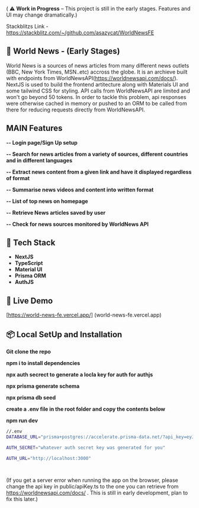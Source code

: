 ( ⚠️ **Work in Progress** – This project is still in the early stages. Features and UI may change dramatically.)

Stackblitzs Link - https://stackblitz.com/~/github.com/asazycat/WorldNewsFE
## 📰 World News - (Early Stages)

World News is a sources of news articles from many different news outlets (BBC, New York Times, MSN..etc) accross the globe. It is an archieve built with endpoints from WorldNewsAPI(https://worldnewsapi.com/docs/). NextJS is used to build the frontend artitecture along with Materials UI and some tailwind CSS for styling. API calls from WorldNewsAPI are limited and won't go beyond 50 tokens. In order to tackle this problem, api responses were otherwise cached in memory or pushed to an ORM to be called from there for reducing requests directly from WorldNewsAPI.  

## MAIN Features

**-- Login page/Sign Up setup**

**-- Search for news articles from a variety of sources, different countries and in different languages** 

**-- Extract news content from a given link and have it displayed regardless of format**

**-- Summarise news videos and content into written format**

**-- List of top news on  homepage**

**-- Retrieve News articles saved by user**

**-- Check for news sources monitored by WorldNews API**

## 🚀 Tech Stack

- **NextJS**
- **TypeScript**
- **Material UI**
- **Prisma ORM**
- **AuthJS**



## 🔗 Live Demo

[https://world-news-fe.vercel.app/] (world-news-fe.vercel.app)

## 📦 Local SetUp and Installation

**Git clone the repo** 

**npm i to install dependencies**

**npx auth secrect to generate a locla key for auth for authjs**

**npx prisma generate schema**

**npx prisma db seed**

**create a .env file in the root folder and copy the contents below**

**npm run dev**

```bash
//.env
DATABASE_URL="prisma+postgres://accelerate.prisma-data.net/?api_key=eyJhbGciOiJIUzI1NiIsInR5cCI6IkpXVCJ9.eyJqd3RfaWQiOjEsInNlY3VyZV9rZXkiOiJza19VbEVGUHJrZUdIMGdxTURBQzFSZVAiLCJhcGlfa2V5IjoiMDFLNjlQUUtWOFA1VEFQU05ENFk5RkdSQTUiLCJ0ZW5hbnRfaWQiOiJhMDE3ZmYyZmU3NmExNDYzY2RlOWU0NzUwMmRiZTQ5OTM5Nzg5N2IwMzIwZWZkZmEwZTBjNWM5YTE1ZjNjYmQ4IiwiaW50ZXJuYWxfc2VjcmV0IjoiZmQ0YzZhNGYtZGE2YS00ZDQxLWFhMTMtZWQxNWMzNjI5MmJjIn0.7JRJZLkcUdfQ-jhvenE3qxlbrhQwPsNhxfS65ZbgOq0"

AUTH_SECRET="whatever auth secret key was generated for you"

AUTH_URL="http://localhost:3000"

 

```

(If you get a server error when running the app on the browser, please change the api key in public/apiKey.ts to the one you can retrieve from https://worldnewsapi.com/docs/ . This is still in early development, plan to fix this later.)

